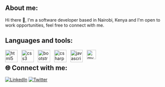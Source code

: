 ## About me:
Hi there 👋, I'm a software developer based in Nairobi, Kenya and I'm open to work opportunities, feel free to connect with me.

<!--## &#x1f4c8; GitHub Stats:
![](https://github-readme-stats.vercel.app/api/top-langs/?username=Lawrence-001&theme=dark&hide_border=false&include_all_commits=false&count_private=false&layout=compact) -->

## Languages and tools:
<img align="left" alt="html5" width="40px" style="padding-right:10px;" src="https://cdn.jsdelivr.net/gh/devicons/devicon/icons/html5/html5-original.svg" />
<img align="left" alt="css3" width="40px" style="padding-right:10px;" src="https://cdn.jsdelivr.net/gh/devicons/devicon/icons/css3/css3-original.svg" />
<img align="left" alt="bootstrap" width="40px" style="padding-right:10px;" src="https://cdn.jsdelivr.net/gh/devicons/devicon/icons/bootstrap/bootstrap-original.svg" />
<img align="left" alt="csharp" width="40px" style="padding-right:10px;" src="https://cdn.jsdelivr.net/gh/devicons/devicon/icons/csharp/csharp-original.svg" />
<img align="left" alt="javascript" width="40px" style="padding-right:10px;" src="https://cdn.jsdelivr.net/gh/devicons/devicon/icons/javascript/javascript-original.svg" />
<img align="left" alt="mysql" width="30px" style="padding-right:10px;" src="https://cdn.jsdelivr.net/gh/devicons/devicon/icons/mysql/mysql-original.svg" />
</br>

## 🌐 Connect with me:
[![LinkedIn](https://img.shields.io/badge/LinkedIn-%230077B5.svg?logo=linkedin&logoColor=white)](https://www.linkedin.com/in/lawrence-mutuku-086a70104/)
[![Twitter](https://img.shields.io/badge/Twitter-%231DA1F2.svg?logo=Twitter&logoColor=white)](https://twitter.com/lole_lawrence)


<!--- [![](https://visitcount.itsvg.in/api?id=Lawrence-001&icon=0&color=9)](https://visitcount.itsvg.in) -->


